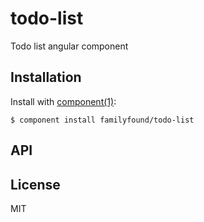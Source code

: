 
# todo-list

  Todo list angular component

## Installation

  Install with [component(1)](http://component.io):

    $ component install familyfound/todo-list

## API



## License

  MIT
